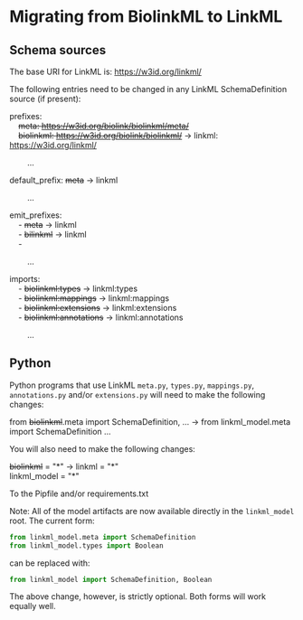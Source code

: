 # Migrating from BiolinkML to LinkML


## Schema sources
The base URI for LinkML is: https://w3id.org/linkml/

The following entries need to be changed in any LinkML SchemaDefinition source (if present):

prefixes:<br/>
&nbsp;&nbsp;&nbsp;&nbsp;~~meta: https://w3id.org/biolink/biolinkml/meta/~~ <br/>
&nbsp;&nbsp;&nbsp;&nbsp;~~biolinkml: https://w3id.org/biolink/biolinkml/~~ → linkml: https://w3id.org/linkml/

&nbsp;&nbsp;&nbsp;&nbsp;&nbsp;&nbsp;&nbsp;&nbsp;...

default_prefix: ~~meta~~ → linkml

&nbsp;&nbsp;&nbsp;&nbsp;&nbsp;&nbsp;&nbsp;&nbsp;...


emit_prefixes:<br/>
&nbsp;&nbsp;&nbsp;&nbsp;- ~~meta~~  → linkml<br/>
&nbsp;&nbsp;&nbsp;&nbsp;- ~~bilinkml~~  → linkml<br/>
&nbsp;&nbsp;&nbsp;&nbsp;-

&nbsp;&nbsp;&nbsp;&nbsp;&nbsp;&nbsp;&nbsp;&nbsp;...

imports:<br/>
&nbsp;&nbsp;&nbsp;&nbsp;- ~~biolinkml:types~~ → linkml:types<br/>
&nbsp;&nbsp;&nbsp;&nbsp;- ~~biolinkml:mappings~~ → linkml:mappings<br/>
&nbsp;&nbsp;&nbsp;&nbsp;- ~~biolinkml:extensions~~ → linkml:extensions<br/>
&nbsp;&nbsp;&nbsp;&nbsp;- ~~biolinkml:annotations~~ → linkml:annotations<br/>

&nbsp;&nbsp;&nbsp;&nbsp;&nbsp;&nbsp;&nbsp;&nbsp;...

## Python
Python programs that use LinkML `meta.py`, `types.py`, `mappings.py`, `annotations.py` and/or `extensions.py`
will need to make the following changes:


from ~~biolinkml~~.meta import SchemaDefinition, ...  → from linkml_model.meta import SchemaDefinition ...

You will also need to make the following changes:

~~biolinkml~~ = "&ast;" → linkml = "&ast;"<br/>
linkml_model = "&ast;"


To the Pipfile and/or requirements.txt

Note: All of the model artifacts are now available directly in the `linkml_model` root. The current form:
```python
from linkml_model.meta import SchemaDefinition
from linkml_model.types import Boolean
```
can be replaced with:
```python
from linkml_model import SchemaDefinition, Boolean
```

The above change, however, is strictly optional.  Both forms will work equally well.


